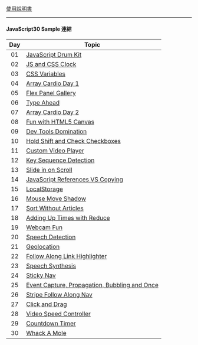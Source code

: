
[使用說明書](https://rabbit-church.notion.site/JS30-README-ee1cc150ece5490ab6b6edc3cf47bdaa)

---

#### **JavaScript30 Sample 連結**

| Day | Topic                                                                                                  |
| :-: | ------------------------------------------------------------------------------------------------------ |
| 01  | [JavaScript Drum Kit](https://rabbittee.github.io/JavaScript30/day01/sample)                           |
| 02  | [JS and CSS Clock](https://rabbittee.github.io/JavaScript30/day02/sample)                              |
| 03  | [CSS Variables](https://rabbittee.github.io/JavaScript30/day03/sample)                                 |
| 04  | [Array Cardio Day 1](https://rabbittee.github.io/JavaScript30/day04/sample)                            |
| 05  | [Flex Panel Gallery](https://rabbittee.github.io/JavaScript30/day05/sample)                            |
| 06  | [Type Ahead](https://rabbittee.github.io/JavaScript30/day06/sample)                                    |
| 07  | [Array Cardio Day 2](https://rabbittee.github.io/JavaScript30/day07/sample)                            |
| 08  | [Fun with HTML5 Canvas](https://rabbittee.github.io/JavaScript30/day08/sample)                         |
| 09  | [Dev Tools Domination](https://rabbittee.github.io/JavaScript30/day09/sample)                          |
| 10  | [Hold Shift and Check Checkboxes](https://rabbittee.github.io/JavaScript30/day10/sample)               |
| 11  | [Custom Video Player](https://rabbittee.github.io/JavaScript30/day11/sample)                           |
| 12  | [Key Sequence Detection](https://rabbittee.github.io/JavaScript30/day12/sample)                        |
| 13  | [Slide in on Scroll](https://rabbittee.github.io/JavaScript30/day13/sample)                            |
| 14  | [JavaScript References VS Copying](https://rabbittee.github.io/JavaScript30/day14/sample)              |
| 15  | [LocalStorage](https://rabbittee.github.io/JavaScript30/day15/sample)                                  |
| 16  | [Mouse Move Shadow](https://rabbittee.github.io/JavaScript30/day16/sample)                             |
| 17  | [Sort Without Articles](https://rabbittee.github.io/JavaScript30/day17/sample)                         |
| 18  | [Adding Up Times with Reduce](https://rabbittee.github.io/JavaScript30/day18/sample)                   |
| 19  | [Webcam Fun](https://rabbittee.github.io/JavaScript30/day19/sample)                                    |
| 20  | [Speech Detection](https://rabbittee.github.io/JavaScript30/day20/sample)                              |
| 21  | [Geolocation](https://rabbittee.github.io/JavaScript30/day21/sample)                                   |
| 22  | [Follow Along Link Highlighter](https://rabbittee.github.io/JavaScript30/day22/sample)                 |
| 23  | [Speech Synthesis](https://rabbittee.github.io/JavaScript30/day23/sample)                              |
| 24  | [Sticky Nav](https://rabbittee.github.io/JavaScript30/day24/sample)                                    |
| 25  | [Event Capture, Propagation, Bubbling and Once](https://rabbittee.github.io/JavaScript30/day25/sample) |
| 26  | [Stripe Follow Along Nav](https://rabbittee.github.io/JavaScript30/day26/sample)                       |
| 27  | [Click and Drag](https://rabbittee.github.io/JavaScript30/day27/sample)                                |
| 28  | [Video Speed Controller](https://rabbittee.github.io/JavaScript30/day28/sample)                        |
| 29  | [Countdown Timer](https://rabbittee.github.io/JavaScript30/day29/sample)                               |
| 30  | [Whack A Mole](https://rabbittee.github.io/JavaScript30/day30/sample)   


